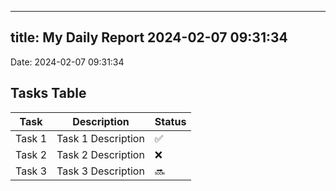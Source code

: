 
---
title: My Daily Report 2024-02-07 09:31:34
---

Date: 2024-02-07 09:31:34

## Tasks Table

| Task | Description | Status |
|------|-------------|--------|
| Task 1 | Task 1 Description | ✅ |
| Task 2 | Task 2 Description | ❌ |
| Task 3 | Task 3 Description | 🔜 |

